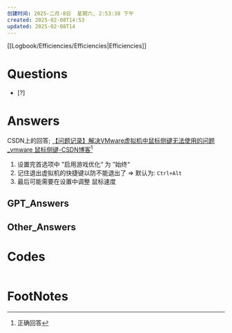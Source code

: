 ```yaml
---
创建时间: 2025-二月-8日  星期六, 2:53:38 下午
created: 2025-02-08T14:53
updated: 2025-02-08T14
---
```

[[Logbook/Efficiencies/Efficiencies|Efficiencies]]
 
# Questions

- [?] 


# Answers

CSDN上的回答; [【问题记录】解决VMware虚拟机中鼠标侧键无法使用的问题\_vmware 鼠标侧键-CSDN博客](https://blog.csdn.net/DCTANT/article/details/143321877)[^1]


1. 设置完首选项中 ”启用游戏优化“ 为 ”始终“
2. 记住退出虚拟机的快捷键以防不能退出了 $\Longrightarrow$ 默认为: `Ctrl+Alt`
3. 最后可能需要在设置中调整 鼠标速度

## GPT_Answers


## Other_Answers


# Codes

```python

```



# FootNotes

[^1]: 正确回答